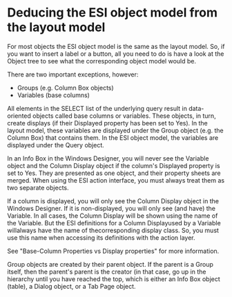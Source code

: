 # Deducing the ESI object model from the layout model

For most objects the ESI object model is the same as the layout model. So, if you want to insert a label or a button, all you need to do is have a look at the Object tree to see what the corresponding object model would be.

There are two important exceptions, however:

- Groups (e.g. Column Box objects)
- Variables (base columns)

All elements in the SELECT list of the underlying query result in data-oriented objects called base columns or variables. These objects, in turn, create displays (if their Displayed property has been set to Yes). In the layout model, these variables are displayed under the Group object (e.g. the Column Box) that contains them. In the ESI object model, the variables are displayed under the Query object.

In an Info Box in the Windows Designer, you will never see the Variable object and the Column Display object if the column's Displayed property is set to Yes. They are presented as one object, and their property sheets are merged. When using the ESI action interface, you must always treat them as two separate objects.

If a column is displayed, you will only see the Column Display object in the Windows Designer. If it is non-displayed, you will only see (and have) the Variable. In all cases, the Column Display will be shown using the name of the Variable. But the ESI definitions for a Column Displayused by a Variable willalways have the name of thecorresponding display class. So, you must use this name when accessing its definitions with the action layer.

See "Base-Column Properties vs Display properties" for more information.

Group objects are created by their parent object. If the parent is a Group itself, then the parent's parent is the creator (in that case, go up in the hierarchy until you have reached the top, which is either an Info Box object (table), a Dialog object, or a Tab Page object.
